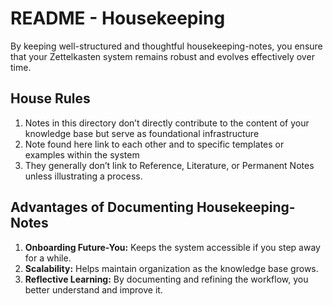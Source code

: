 # README - Housekeeping

By keeping well-structured and thoughtful housekeeping-notes, you ensure that your Zettelkasten system remains robust and evolves effectively over time.

## House Rules

1. Notes in this directory don’t directly contribute to the content of your knowledge base but serve as foundational infrastructure
2. Note found here link to each other and to specific templates or examples within the system
3. They generally don’t link to Reference, Literature, or Permanent Notes unless illustrating a process.

## Advantages of Documenting Housekeeping-Notes

1. **Onboarding Future-You:** Keeps the system accessible if you step away for a while.
2. **Scalability:** Helps maintain organization as the knowledge base grows.
3. **Reflective Learning:** By documenting and refining the workflow, you better understand and improve it.
